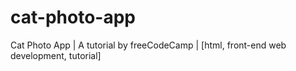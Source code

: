 # cat-photo-app
Cat Photo App | A tutorial by freeCodeCamp | [html, front-end web development, tutorial]
